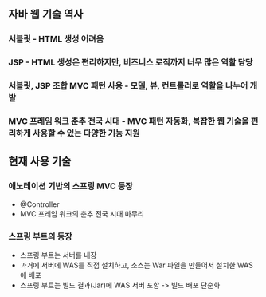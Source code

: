 ## 자바 웹 기술 역사

### 서블릿 - HTML 생성 어려움

### JSP - HTML 생성은 편리하지만, 비즈니스 로직까지 너무 많은 역할 담당

### 서블릿, JSP 조합 MVC 패턴 사용 - 모델, 뷰, 컨트롤러로 역할을 나누어 개발

### MVC 프레임 워크  춘추 전국 시대 - MVC 패턴 자동화, 복잡한 웹 기술을 편리하게 사용할 수 있는 다양한 기능 지원

## 현재 사용 기술

### 애노테이션 기반의 스프링 MVC 등장

- @Controller
- MVC 프레임 워크의 춘추 전국 시대 마무리

### 스프링 부트의 등장

- 스프링 부트는 서버를 내장
- 과거에 서버에 WAS를 직접 설치하고, 소스는 War 파일을 만들어서 설치한 WAS에 배포
- 스프링 부트는 빌드 결과(Jar)에 WAS 서버 포함 -> 빌드 배포 단순화